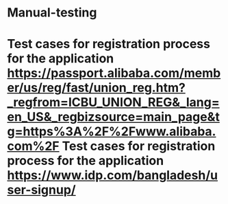 <h1>Manual-testing<h1>

Test cases for registration process for the application https://passport.alibaba.com/member/us/reg/fast/union_reg.htm?_regfrom=ICBU_UNION_REG&_lang=en_US&_regbizsource=main_page&tg=https%3A%2F%2Fwww.alibaba.com%2F
Test cases for registration process for the application https://www.idp.com/bangladesh/user-signup/
